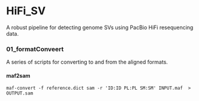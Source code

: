 # HiFi_SV
A robust pipeline for detecting genome SVs using PacBio HiFi resequencing data.
### 01_formatConveert
A series of scripts for converting to and from the aligned formats.
#### maf2sam
    maf-convert -f reference.dict sam -r 'ID:ID PL:PL SM:SM' INPUT.maf  > OUTPUT.sam
